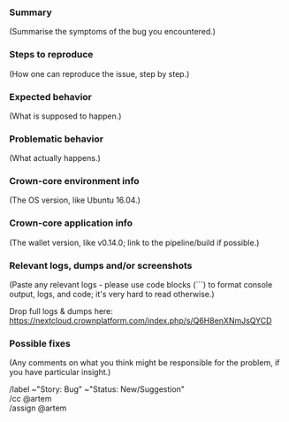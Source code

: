 ### Summary
(Summarise the symptoms of the bug you encountered.)

### Steps to reproduce
(How one can reproduce the issue, step by step.)

### Expected behavior
(What is supposed to happen.)

### Problematic behavior
(What actually happens.)

### Crown-core environment info
(The OS version, like Ubuntu 16.04.)

### Crown-core application info
(The wallet version, like v0.14.0; link to the pipeline/build if possible.)

### Relevant logs, dumps and/or screenshots
(Paste any relevant logs - please use code blocks (```) to format console output,
logs, and code; it's very hard to read otherwise.)

Drop full logs & dumps here: https://nextcloud.crownplatform.com/index.php/s/Q6H8enXNmJsQYCD

### Possible fixes
(Any comments on what you think might be responsible for the problem, if you have particular insight.)

/label ~"Story: Bug" ~"Status: New/Suggestion"  
/cc @artem  
/assign @artem
